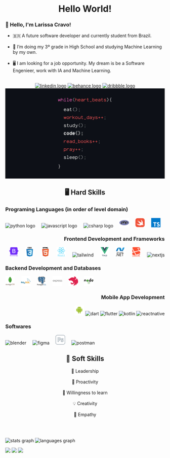 <h1 align="center">Hello World!</h1>

### 👋 Hello, I'm Larissa Cravo!

- 🇧🇷 A future software developer and currently student from Brazil.
    <br>
    <br>
- 📕 I’m doing my 3º grade in High School and studying Machine Learning by my own.
    <br>
    <br>
 - 🖥️ I am looking for a job opportunity. My dream is be a Software Engenieer, work with IA and Machine Learning.
    <br>
    <br>
   
   
<div align="center">
  <a href="https://www.linkedin.com/in/larissa-cravo-154b66306/" target="_blank"><img src="https://img.shields.io/static/v1?message=LinkedIn&logo=linkedin&label=&color=0077B5&logoColor=white&labelColor=&style=for-the-badge" height="35" alt="linkedin logo"></a>
  <a href="https://www.behance.net/larissacravo1" target="_blank"">  <img src="https://img.shields.io/static/v1?message=Behance&logo=behance&label=&color=1769ff&logoColor=white&labelColor=&style=for-the-badge" height="35" alt="behance logo" /></a>
  <a href="https://dribbble.com/L4r1ss4_Cr4v0" target="_blank"">   <img src="https://img.shields.io/static/v1?message=Dribbble&logo=dribbble&label=&color=EA4C89&logoColor=white&labelColor=&style=for-the-badge" height="35" alt="dribbble logo"  /></a>
</div>

<img src="Img_Github.jpg" align="center"/>

<div align="center">
    
## 🖥️ Hard Skills

</div>

<div align="left">

### Programing Languages (in order of level domain)
  
  <img src="https://cdn.jsdelivr.net/gh/devicons/devicon/icons/python/python-original.svg" height="30" alt="python logo"  />
  <img width="12" />
  <img src="https://cdn.jsdelivr.net/gh/devicons/devicon/icons/javascript/javascript-original.svg" height="30" alt="javascript logo"  />
  <img width="12" />
  <img src="https://cdn.jsdelivr.net/gh/devicons/devicon/icons/csharp/csharp-original.svg" height="30" alt="csharp logo"  />
  <img width="12" />
  <img src="https://raw.githubusercontent.com/devicons/devicon/master/icons/php/php-original.svg" height="30" alt="php logo"/>
  <img width="12" />
  <img src="https://raw.githubusercontent.com/devicons/devicon/master/icons/swift/swift-original.svg" height="30" alt="swift logo" /> 
  <img width="12" />
  <img src="https://raw.githubusercontent.com/devicons/devicon/master/icons/typescript/typescript-original.svg" height="30" alt="typescript logo"/>

</div>

<div align="right">

### Frontend Development and Frameworks
  
   <img src="https://raw.githubusercontent.com/devicons/devicon/master/icons/bootstrap/bootstrap-plain-wordmark.svg" height="30" alt="bootstrap"/>
   <img width="12" />
   <img src="https://raw.githubusercontent.com/devicons/devicon/master/icons/css3/css3-original-wordmark.svg" height="30" alt="css3"/>
   <img width="12" />
   <img src="https://raw.githubusercontent.com/devicons/devicon/master/icons/html5/html5-original-wordmark.svg" height="30" alt="html5"/>
   <img width="12" />
   <img src="https://raw.githubusercontent.com/devicons/devicon/master/icons/react/react-original-wordmark.svg" height="30" alt="react"/>
   <img width="12" />
   <img src="https://www.vectorlogo.zone/logos/tailwindcss/tailwindcss-icon.svg" height="30" alt="tailwind"/>
   <img width="12" />
   <img src="https://raw.githubusercontent.com/devicons/devicon/master/icons/vuejs/vuejs-original-wordmark.svg" height="30" alt="vuejs"/> 
   <img width="12" />
   <img src="https://raw.githubusercontent.com/devicons/devicon/master/icons/dot-net/dot-net-original-wordmark.svg" height="30" alt="dotnet" />
   <img width="12" />
   <img src="https://raw.githubusercontent.com/devicons/devicon/master/icons/laravel/laravel-plain-wordmark.svg" height="30" alt="laravel" />
   <img width="12" />
   <img src="https://cdn.worldvectorlogo.com/logos/nextjs-2.svg" height="30" alt="nextjs" />
</div>


<div align="left">

### Backend Development and Databases
  <img src="https://raw.githubusercontent.com/devicons/devicon/master/icons/mongodb/mongodb-original-wordmark.svg" height="30" alt="mongodb"/>
  <img width="12" />
  <img src="https://raw.githubusercontent.com/devicons/devicon/master/icons/mysql/mysql-original-wordmark.svg" height="30" alt="mysql" />
  <img width="12" />
  <img src="https://raw.githubusercontent.com/devicons/devicon/master/icons/postgresql/postgresql-original-wordmark.svg" height="30" alt="postgresql" /> 
  <img width="12" />
  <img src="https://raw.githubusercontent.com/devicons/devicon/master/icons/express/express-original-wordmark.svg" height="30" alt="express"/> 
  <img width="12" />
  <img src="https://raw.githubusercontent.com/devicons/devicon/master/icons/nestjs/nestjs-plain.svg" height="30" alt="nestjs"/>
  <img width="12" />
  <img src="https://raw.githubusercontent.com/devicons/devicon/master/icons/nodejs/nodejs-original-wordmark.svg" height="30" alt="nodejs"/> 
</div>

<div align="right">

### Mobile App Development
  <img src="https://raw.githubusercontent.com/devicons/devicon/master/icons/android/android-original-wordmark.svg" height="30" alt="android"/> 
  <img src="https://www.vectorlogo.zone/logos/dartlang/dartlang-icon.svg" height="30" alt="dart"/>
  <img src="https://www.vectorlogo.zone/logos/flutterio/flutterio-icon.svg" height="30" alt="flutter"/> 
  <img src="https://www.vectorlogo.zone/logos/kotlinlang/kotlinlang-icon.svg" height="30" alt="kotlin"/> 
  <img src="https://reactnative.dev/img/header_logo.svg" height="30" alt="reactnative"/>
</div>

<div align="left">

### Softwares
  <img src="https://download.blender.org/branding/community/blender_community_badge_white.svg" height="30" alt="blender" />
  <img width="12" />
  <img src="https://www.vectorlogo.zone/logos/figma/figma-icon.svg" height="30" alt="figma" />
  <img width="12" />
  <img src="https://raw.githubusercontent.com/devicons/devicon/master/icons/photoshop/photoshop-line.svg" height="30" alt="photoshop" />
  <img width="12" />
  <img src="https://www.vectorlogo.zone/logos/getpostman/getpostman-icon.svg" height="30" alt="postman" /> 
</div>

<div align="center">
    
## 🧠 Soft Skills
<p>🤝 Leadership <br><br>
  🎯 Proactivity
  <br>
  <br>
  💪 Willingness to learn
  <br>
  <br>
  💡 Creativity
  <br>
  <br>
  💖 Empathy</p>  
</div>

  <br>
  <br>
  <br>
    
  <img src="https://github-readme-stats.vercel.app/api?username=L4r1ss4Cr4v0&hide_title=false&hide_rank=false&show_icons=true&include_all_commits=true&count_private=true&disable_animations=false&theme=dracula&locale=en&hide_border=false" height="150" alt="stats graph" />
  <img src="https://github-readme-stats.vercel.app/api/top-langs?username=L4r1ss4Cr4v0&locale=en&hide_title=false&layout=compact&card_width=320&langs_count=5&theme=dracula&hide_border=false" height="150" alt="languages graph"  />
  
![](https://github-readme-streak-stats.herokuapp.com/?user=L4r1ss4Cr4v0&theme=dracula&hide_border=false)
![](https://github-profile-trophy.vercel.app/?username=L4r1ss4Cr4v0&theme=dracula&no-frame=false&no-bg=false&margin-w=4)
[![](https://visitcount.itsvg.in/api?id=L4r1ss4Cr4v0&icon=1&color=10)](https://visitcount.itsvg.in)

